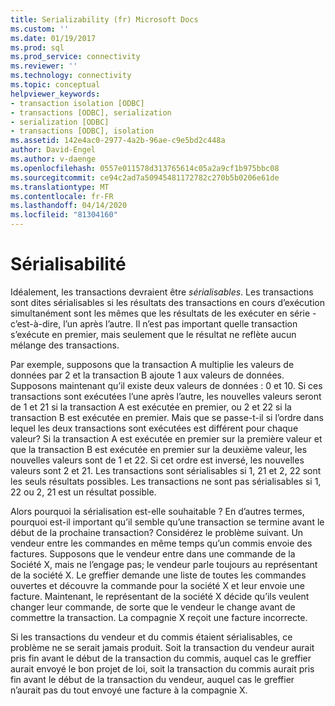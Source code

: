 ```yaml
---
title: Serializability (fr) Microsoft Docs
ms.custom: ''
ms.date: 01/19/2017
ms.prod: sql
ms.prod_service: connectivity
ms.reviewer: ''
ms.technology: connectivity
ms.topic: conceptual
helpviewer_keywords:
- transaction isolation [ODBC]
- transactions [ODBC], serialization
- serialization [ODBC]
- transactions [ODBC], isolation
ms.assetid: 142e4ac0-2977-4a2b-96ae-c9e5bd2c448a
author: David-Engel
ms.author: v-daenge
ms.openlocfilehash: 0557e011578d313765614c05a2a9cf1b975bbc08
ms.sourcegitcommit: ce94c2ad7a50945481172782c270b5b0206e61de
ms.translationtype: MT
ms.contentlocale: fr-FR
ms.lasthandoff: 04/14/2020
ms.locfileid: "81304160"
---
```

# <a name="serializability"></a>Sérialisabilité
Idéalement, les transactions devraient être *sérialisables*. Les transactions sont dites sérialisables si les résultats des transactions en cours d’exécution simultanément sont les mêmes que les résultats de les exécuter en série - c’est-à-dire, l’un après l’autre. Il n’est pas important quelle transaction s’exécute en premier, mais seulement que le résultat ne reflète aucun mélange des transactions.  
  
 Par exemple, supposons que la transaction A multiplie les valeurs de données par 2 et la transaction B ajoute 1 aux valeurs de données. Supposons maintenant qu’il existe deux valeurs de données : 0 et 10. Si ces transactions sont exécutées l’une après l’autre, les nouvelles valeurs seront de 1 et 21 si la transaction A est exécutée en premier, ou 2 et 22 si la transaction B est exécutée en premier. Mais que se passe-t-il si l’ordre dans lequel les deux transactions sont exécutées est différent pour chaque valeur? Si la transaction A est exécutée en premier sur la première valeur et que la transaction B est exécutée en premier sur la deuxième valeur, les nouvelles valeurs sont de 1 et 22. Si cet ordre est inversé, les nouvelles valeurs sont 2 et 21. Les transactions sont sérialisables si 1, 21 et 2, 22 sont les seuls résultats possibles. Les transactions ne sont pas sérialisables si 1, 22 ou 2, 21 est un résultat possible.  
  
 Alors pourquoi la sérialisation est-elle souhaitable ? En d’autres termes, pourquoi est-il important qu’il semble qu’une transaction se termine avant le début de la prochaine transaction? Considérez le problème suivant. Un vendeur entre les commandes en même temps qu’un commis envoie des factures. Supposons que le vendeur entre dans une commande de la Société X, mais ne l’engage pas; le vendeur parle toujours au représentant de la société X. Le greffier demande une liste de toutes les commandes ouvertes et découvre la commande pour la société X et leur envoie une facture. Maintenant, le représentant de la société X décide qu’ils veulent changer leur commande, de sorte que le vendeur le change avant de commettre la transaction. La compagnie X reçoit une facture incorrecte.  
  
 Si les transactions du vendeur et du commis étaient sérialisables, ce problème ne se serait jamais produit. Soit la transaction du vendeur aurait pris fin avant le début de la transaction du commis, auquel cas le greffier aurait envoyé le bon projet de loi, soit la transaction du commis aurait pris fin avant le début de la transaction du vendeur, auquel cas le greffier n’aurait pas du tout envoyé une facture à la compagnie X.
